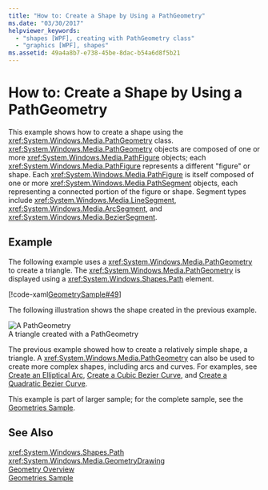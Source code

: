 ```yaml
---
title: "How to: Create a Shape by Using a PathGeometry"
ms.date: "03/30/2017"
helpviewer_keywords: 
  - "shapes [WPF], creating with PathGeometry class"
  - "graphics [WPF], shapes"
ms.assetid: 49a4a8b7-e738-45be-8dac-b54a6d8f5b21
---
```

# How to: Create a Shape by Using a PathGeometry
This example shows how to create a shape using the <xref:System.Windows.Media.PathGeometry> class. <xref:System.Windows.Media.PathGeometry> objects are composed of one or more <xref:System.Windows.Media.PathFigure> objects; each <xref:System.Windows.Media.PathFigure> represents a different "figure" or shape. Each <xref:System.Windows.Media.PathFigure> is itself composed of one or more <xref:System.Windows.Media.PathSegment> objects, each representing a connected portion of the figure or shape. Segment types include <xref:System.Windows.Media.LineSegment>, <xref:System.Windows.Media.ArcSegment>, and <xref:System.Windows.Media.BezierSegment>.  
  
## Example  
 The following example uses a <xref:System.Windows.Media.PathGeometry> to create a triangle. The  <xref:System.Windows.Media.PathGeometry> is displayed using a <xref:System.Windows.Shapes.Path> element.  
  
 [!code-xaml[GeometrySample#49](../../../../samples/snippets/csharp/VS_Snippets_Wpf/GeometrySample/CS/pathgeometryexample.xaml#49)]  
  
 The following illustration shows the shape created in the previous example.  
  
 ![A PathGeometry](../../../../docs/framework/wpf/graphics-multimedia/media/wcpsdk-graphicsmm-pathgeometry-triangle.gif "wcpsdk_graphicsmm_pathgeometry_triangle")  
A triangle created with a PathGeometry  
  
 The previous example showed how to create a relatively simple shape, a triangle. A <xref:System.Windows.Media.PathGeometry> can also be used to create more complex shapes, including arcs and curves. For examples, see [Create an Elliptical Arc](../../../../docs/framework/wpf/graphics-multimedia/how-to-create-an-elliptical-arc.md), [Create a Cubic Bezier Curve](../../../../docs/framework/wpf/graphics-multimedia/how-to-create-a-cubic-bezier-curve.md), and [Create a Quadratic Bezier Curve](../../../../docs/framework/wpf/graphics-multimedia/how-to-create-a-quadratic-bezier-curve.md).  
  
 This example is part of larger sample; for the complete sample, see the [Geometries Sample](https://go.microsoft.com/fwlink/?LinkID=159989).  
  
## See Also  
 <xref:System.Windows.Shapes.Path>  
 <xref:System.Windows.Media.GeometryDrawing>  
 [Geometry Overview](../../../../docs/framework/wpf/graphics-multimedia/geometry-overview.md)  
 [Geometries Sample](https://go.microsoft.com/fwlink/?LinkID=159989)
